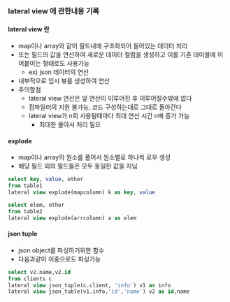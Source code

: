 ### lateral view 에 관한내용 기록

#### lateral view 란
- map이나 array와 같이 필드내에 구조화되어 들어있는 데이터 처리
- 또는 필드의 값을 연산하여 새로운 데이터 컬럼을 생성하고 이를 기존 테이블에 이어붙이는 형태로도 사용가능
  - ex) json 데이터의 연산
- 내부적으로 임시 뷰를 생성하여 연산
- 주의할점
  - lateral view 연산은 앞 연산이 이루어진 후 이루어질수밖에 없다
  - 컴파일러의 지원 불가능, 코드 구성하는대로 그대로 돌아간다
  - lateral view가 n회 사용될때마다 최대 연산 시간 n배 증가 가능
    - 최대한 몰아서 처리 필요

#### explode
- map이나 array의 원소를 풀어서 원소별로 하나씩 로우 생성
- 해당 필드 외의 필드들은 모두 동일한 값을 지님
```sql
select key, value, other
from table1
lateral view explode(mapcolumn) k as key, value

select elem, other
from table2
lateral view explode(arrcolumn) a as elem
```

#### json tuple
- json object를 파싱하기위한 함수
- 다음과같이 이중으로도 파싱가능
```sql
select v2.name,v2.id 
from clients c 
lateral view json_tuple(c.client, 'info') v1 as info
lateral view json_tuble(v1.info,'id','name') v2 as id,name
``` 
